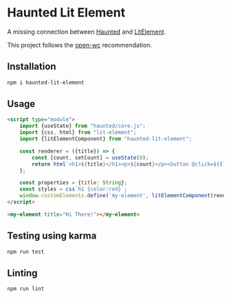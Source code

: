 # Haunted Lit Element

A missing connection between [Haunted](https://github.com/matthewp/haunted) and [LitElement](https://github.com/polymer/lit-element).

This project follows the [open-wc](https://github.com/open-wc/open-wc) recommendation.

## Installation
```bash
npm i haunted-lit-element
```

## Usage
```html
<script type="module">
    import {useState} from "haunted/core.js";
    import {css, html} from "lit-element";
    import {litElementComponent} from "haunted-lit-element";

    const renderer = ({title}) => {
        const [count, setCount] = useState(0);
        return html`<h1>${title}</h1><p>${count}</p><button @click=${() => setCount(count + 1)}>+</button>`;
    };

    const properties = {title: String};
    const styles = css`h1 {color:red}`;
    window.customElements.define('my-element', litElementComponent(renderer, {properties, styles}));
</script>

<my-element title="Hi There!"></my-element>
```

## Testing using karma
```bash
npm run test
```

## Linting
```bash
npm run lint
```
